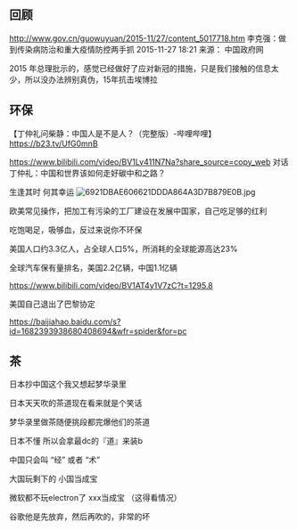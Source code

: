 ## 回顾 
http://www.gov.cn/guowuyuan/2015-11/27/content_5017718.htm
李克强：做到传染病防治和重大疫情防控两手抓
2015-11-27 18:21 来源： 中国政府网

2015 年总理批示的，感觉已经做好了应对新冠的措施，只是我们接触的信息太少，所以没办法辨别真伪，15年抗击埃博拉


## 环保

【丁仲礼问柴静：中国人是不是人？（完整版）-哔哩哔哩】 https://b23.tv/UfG0mnB


https://www.bilibili.com/video/BV1Lv411N7Na?share_source=copy_web
对话丁仲礼：中国和世界该如何走好碳中和之路？

生逢其时 何其幸运
![6921DBAE606621DDDA864A3D7B879E0B.jpg](https://p3-juejin.byteimg.com/tos-cn-i-k3u1fbpfcp/c4ccdbcd2e104bb5bf30e65ac57017fa~tplv-k3u1fbpfcp-watermark.image?)



欧美常见操作，把加工有污染的工厂建设在发展中国家，自己吃足够的红利

吃饱喝足，吸够血，反过来说你不环保

美国人口约3.3亿人，占全球人口5%，所消耗的全球能源高达23% 

全球汽车保有量排名，美国2.2亿辆，中国1.1亿辆

https://www.bilibili.com/video/BV1AT4y1V7zC?t=1295.8

美国自己退出了巴黎协定

https://baijiahao.baidu.com/s?id=1682393938680408694&wfr=spider&for=pc


## 茶

日本抄中国这个我又想起梦华录里

日本天天吹的茶道现在看来就是个笑话

梦华录里做茶随便挑段都完爆他们的茶道

日本不懂 所以会拿最dc的『道』来装b

中国只会叫 “经” 或者 “术”

大国玩剩下的 小国当成宝

微软都不玩electron了 xxx当成宝 （这得看情况）

谷歌他是先放弃，然后再吹的，非常的坏




